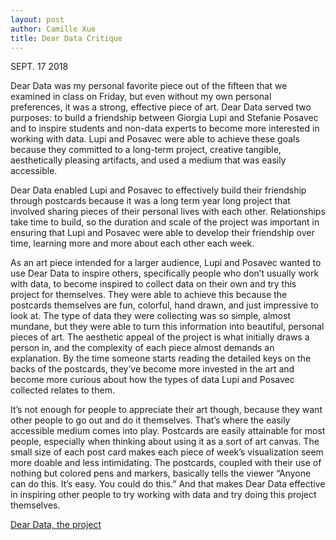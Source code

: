 ```yaml
---
layout: post
author: Camille Xue
title: Dear Data Critique
---
```


SEPT. 17 2018

Dear Data was my personal favorite piece out of the fifteen that we examined in class on Friday, but even without my own personal preferences, it was a strong, effective piece of art. Dear Data served two purposes: to build a friendship between Giorgia Lupi and Stefanie Posavec and to inspire students and non-data experts to become more interested in working with data. Lupi and Posavec were able to achieve these goals because they committed to a long-term project, creative tangible, aesthetically pleasing artifacts, and used a medium that was easily accessible. 

Dear Data enabled Lupi and Posavec to effectively build their friendship through postcards because it was a long term year long project that involved sharing pieces of their personal lives with each other. Relationships take time to build, so the duration and scale of the project was important in ensuring that Lupi and Posavec were able to develop their friendship over time, learning more and more about each other each week.

As an art piece intended for a larger audience, Lupi and Posavec wanted to use Dear Data to inspire others, specifically people who don’t usually work with data, to become inspired to collect data on their own and try this project for themselves. They were able to achieve this because the postcards themselves are fun, colorful, hand drawn, and just impressive to look at. The type of data they were collecting was so simple, almost mundane, but they were able to turn this information into beautiful, personal pieces of art. The aesthetic appeal of the project is what initially draws a person in, and the complexity of each piece almost demands an explanation. By the time someone starts reading the detailed keys on the backs of the postcards, they’ve become more invested in the art and become more curious about how the types of data Lupi and Posavec collected relates to them.

It’s not enough for people to appreciate their art though, because they want other people to go out and do it themselves. That’s where the easily accessible medium comes into play. Postcards are easily attainable for most people, especially when thinking about using it as a sort of art canvas. The small size of each post card makes each piece of week’s visualization seem more doable and less intimidating. The postcards, coupled with their use of nothing but colored pens and markers, basically tells the viewer “Anyone can do this. It’s easy. You could do this.” And that makes Dear Data effective in inspiring other people to try working with data and try doing this project themselves. 

[Dear Data, the project](http://www.dear-data.com/theproject/)
